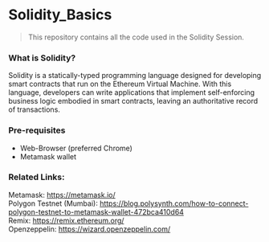 # Solidity_Basics

> This repository contains all the code used in the Solidity Session.

### What is Solidity?
Solidity is a statically-typed programming language designed for developing smart contracts that run on the Ethereum Virtual Machine. With this language, developers can write applications that implement self-enforcing business logic embodied in smart contracts, leaving an authoritative record of transactions.

### Pre-requisites
- Web-Browser (preferred Chrome)
- Metamask wallet

### Related Links:
Metamask: https://metamask.io/ \
Polygon Testnet (Mumbai): https://blog.polysynth.com/how-to-connect-polygon-testnet-to-metamask-wallet-472bca410d64 \
Remix: https://remix.ethereum.org/ \
Openzeppelin: https://wizard.openzeppelin.com/
